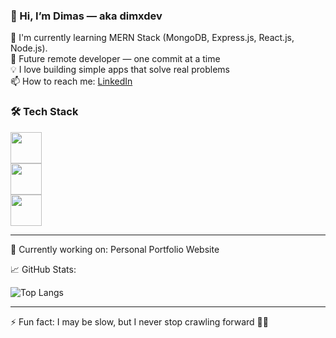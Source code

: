 ### 👋 Hi, I’m Dimas — aka dimxdev

🧠 I'm currently learning MERN Stack (MongoDB, Express.js, React.js, Node.js).  
🚀 Future remote developer — one commit at a time  
💡 I love building simple apps that solve real problems  
📫 How to reach me: [LinkedIn](https://linkedin.com/in/dimxdev)

### 🛠️ Tech Stack

<p align="left">
  <!-- Baris 1 -->
  <img src="https://skillicons.dev/icons?i=html,css,js,ts,tailwind,react" style="height:50px;" />
  <br />
  <!-- Baris 2 -->
  <img src="https://skillicons.dev/icons?i=next,nodejs,express,python,java,c" style="height:50px;" />
  <br />
  <!-- Baris 3 -->
  <img src="https://skillicons.dev/icons?i=mongodb,postgres,mysql,figma" style="height:50px;" />
</p>





---

🎯 Currently working on: Personal Portfolio Website  

📈 GitHub Stats:  

<!--![Top Langs](https://github-readme-stats.vercel.app/api/top-langs/?username=dimxdev&layout=compact&theme=dark)-->
![Top Langs](https://github-readme-stats.vercel.app/api/top-langs/?username=dimxdev&layout=compact&theme=tokyonight)



---

⚡ Fun fact: I may be slow, but I never stop crawling forward 🐢💪

<!---
dimxdev/dimxdev is a ✨ special ✨ repository because its `README.md` (this file) appears on your GitHub profile.
You can click the Preview link to take a look at your changes.
--->
